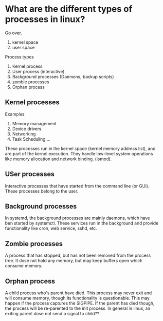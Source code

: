 # What are the different types of processes in linux?

Go over,

1. kernel space
1. user space

Process types

1. Kernel process
1. User process (interactive)
1. Background processes (Daemons, backup scripts)
1. zombie processes
1. Orphan process

## Kernel processes

Examples

1. Memory management
1. Device drivers
1. Networking
1. Task Scheduling
   ...

These processes run in the kernel space (kernel memory address list), and are part of the kernel execution. They handle low-level system operations like memory allocation and network binding. (lsmod).

## USer processes

Interactive processes that have started from the command line (or GUI). These processes belong to the user.

## Background processes

In systemd, the background processes are mainly daemons, which have ben started by systemctl. These services run in the background and provide functionality like cron, web service, sshd, etc.

## Zombie processes

A process that has stopped, but has not been removed from the process tree. It dose not hold any memory, but may keep buffers open which consume memory.

## Orphan process

A child process who's parent have died. This process may never exit and will consume memory, though its functionality is questionable. This may happen if the process captures the SIGPIPE. If the parent has died though, the process will be re-parented to the init process. In general in linux, an exiting parent dose not send a signal to child??
